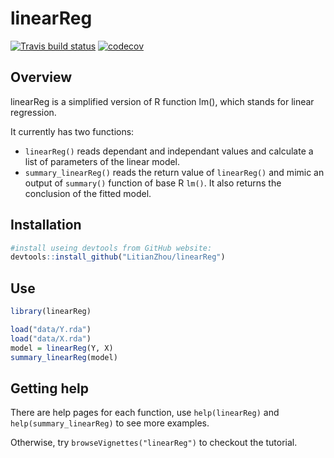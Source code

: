 # linearReg
<!-- badges: start -->
  [![Travis build status](https://travis-ci.org/LitianZhou/linearReg.svg?branch=master)](https://travis-ci.org/LitianZhou/linearReg)
  [![codecov](https://codecov.io/gh/LitianZhou/linearReg/branch/master/graph/badge.svg)](https://codecov.io/gh/LitianZhou/linearReg)
<!-- badges: end -->

## Overview

linearReg is a simplified version of R function lm(), which stands for linear regression.

It currently has two functions:
- `linearReg()` reads dependant and independant values and calculate a list of parameters of the linear model.
- `summary_linearReg()` reads the return value of `linearReg()` and mimic an output of `summary()` function of base R `lm()`. It also returns the conclusion of the fitted model.

## Installation
```r
#install useing devtools from GitHub website:
devtools::install_github("LitianZhou/linearReg")
```

## Use
```r
library(linearReg)

load("data/Y.rda")
load("data/X.rda")
model = linearReg(Y, X)
summary_linearReg(model)
```

## Getting help
There are help pages for each function, use `help(linearReg)` and `help(summary_linearReg)` to see more examples.

Otherwise, try `browseVignettes("linearReg")` to checkout the tutorial.
